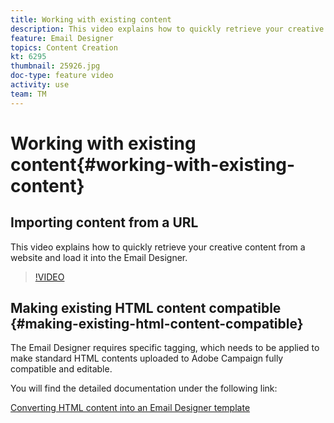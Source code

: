 ```yaml
---
title: Working with existing content
description: This video explains how to quickly retrieve your creative content from a website and load it into the Email Designer.
feature: Email Designer 
topics: Content Creation
kt: 6295
thumbnail: 25926.jpg
doc-type: feature video
activity: use
team: TM
---
```


# Working with existing content{#working-with-existing-content}

## Importing content from a URL

This video explains how to quickly retrieve your creative content from a website and load it into the Email Designer.

>[!VIDEO](https://video.tv.adobe.com/v/25926?quality=12)

## Making existing HTML content compatible {#making-existing-html-content-compatible}

The Email Designer requires specific tagging, which needs to be applied to make standard HTML contents uploaded to Adobe Campaign fully compatible and editable.

You will find the detailed documentation under the following link:

[Converting HTML content into an Email Designer template](https://docs.adobe.com/content/help/en/campaign-standard/using/designing-content/building-email-content/using-existing-content.html#converting-an-html-content)
